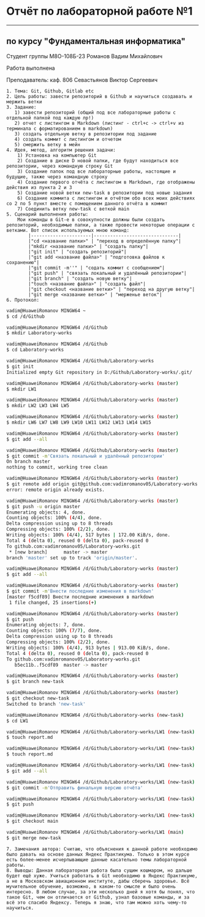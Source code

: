 # Отчёт по лабораторной работе №1

---

## по курсу "Фундаментальная информатика"


Студент группы М8О-108Б-23 Романов Вадим Михайлович  

Работа выполнена  

Преподаватель: каф. 806 Севастьянов Виктор Сергеевич  

    1. Тема: Git, Github, Gitlab etc  
    2. Цель работы: завести репозиторий в Github и научиться создавать и мержить ветки  
    3. Задание:  
       1) завести репозиторий (общий под все лабораторные работы с отдельной папкой под каждую лр!)  
       2) отчет с листингом в Markdown (листинг - ctrl+c -> ctrl+v из терминала с форматированием в markdown)  
       3) создать отдельную ветку в репозитории под задание  
       4) создать коммит с листингом и отчетом  
       5) смержить ветку в мейн  
    4. Идея, метод, алгоритм решения задачи:  
        1) Установка на компьютер Git  
        2) Создание в диске D новой папки, где будут находиться все репозитории, через командную строку Git  
        3) Создание папок под все лабораторные работы, настоящие и будущие, также через командную строку  
        4) Создание первого отчёта с листингом в Markdown, где отображены действия из пункта 2 и 3  
        5) Создание новой ветки new-task в репозитории под новые задания  
        6) Создание коммита с листингом и отчётом обо всех моих действиях со 2 по 5 пункт вместе с помещением данного отчёта в коммит  
        7) Соединить ветку new-task с веткой main  
    5. Сценарий выполнения работы:  
        Мои команды в Git-е в совокупности должны были создать репозиторий, необходимые папки, а также провести некоторые операции с ветками. Вот список используемых мною команд:  
            |----------------------|-------------------------------|  
            |"cd <название папки>" | "переход в определённую папку"|  
            |"mkdir <название папки>" | "создать папку"|  
            |"git init" | "создать репозиторий"|  
            |"git add <название файла>" | "подготовка файлов к сохранению"|  
            |"git commit -m''" | "содать коммит с сообщением"|  
            |"git push" | "связать локальный и удалённый репозитории"|  
            |"git branch" | "создать новую ветку"|  
            |"touch <название файла>" | "создать файл"|  
            |"git checkout <название ветки>" | "переход на другую ветку"|  
            |"git merge <название ветки>" | "мерженье веток"|  
    6. Протокол:  

```bash
vadim@HuaweiRomanov MINGW64 ~
$ cd /d/Github

vadim@HuaweiRomanov MINGW64 /d/Github
$ mkdir Laboratory-works

vadim@HuaweiRomanov MINGW64 /d/Github
$ cd Laboratory-works

vadim@HuaweiRomanov MINGW64 /d/Github/Laboratory-works
$ git init
Initialized empty Git repository in D:/Github/Laboratory-works/.git/

vadim@HuaweiRomanov MINGW64 /d/Github/Laboratory-works (master)
$ mkdir LW1

vadim@HuaweiRomanov MINGW64 /d/Github/Laboratory-works (master)
$ mkdir LW2 LW3 LW4 LW5

vadim@HuaweiRomanov MINGW64 /d/Github/Laboratory-works (master)
$ mkdir LW6 LW7 LW8 LW9 LW10 LW11 LW12 LW13 LW14 LW15

vadim@HuaweiRomanov MINGW64 /d/Github/Laboratory-works (master)
$ git add --all

vadim@HuaweiRomanov MINGW64 /d/Github/Laboratory-works (master)
$ git commit -m'Связать локальный и удалённый репозитории'
On branch master
nothing to commit, working tree clean

vadim@HuaweiRomanov MINGW64 /d/Github/Laboratory-works (master)
$ git remote add origin git@github.com:vadimromanov05/Laboratory-works.git
error: remote origin already exists.

vadim@HuaweiRomanov MINGW64 /d/Github/Laboratory-works (master)
$ git push -u origin master
Enumerating objects: 4, done.
Counting objects: 100% (4/4), done.
Delta compression using up to 8 threads
Compressing objects: 100% (2/2), done.
Writing objects: 100% (4/4), 517 bytes | 172.00 KiB/s, done.
Total 4 (delta 0), reused 0 (delta 0), pack-reused 0
To github.com:vadimromanov05/Laboratory-works.git
 * [new branch]      master -> master
branch 'master' set up to track 'origin/master'.

vadim@HuaweiRomanov MINGW64 /d/Github/Laboratory-works (master)
$ git add --all

vadim@HuaweiRomanov MINGW64 /d/Github/Laboratory-works (master)
$ git commit -m'Внести последние изменения в markdown'
[master f5cdf89] Внести последние изменения в markdown
 1 file changed, 25 insertions(+)

vadim@HuaweiRomanov MINGW64 /d/Github/Laboratory-works (master)
$ git push
Enumerating objects: 7, done.
Counting objects: 100% (7/7), done.
Delta compression using up to 8 threads
Compressing objects: 100% (2/2), done.
Writing objects: 100% (4/4), 913 bytes | 913.00 KiB/s, done.
Total 4 (delta 0), reused 0 (delta 0), pack-reused 0
To github.com:vadimromanov05/Laboratory-works.git
   b5ec11b..f5cdf89  master -> master

vadim@HuaweiRomanov MINGW64 /d/Github/Laboratory-works (master)
$ git branch new-task

vadim@HuaweiRomanov MINGW64 /d/Github/Laboratory-works (master)
$ git checkout new-task
Switched to branch 'new-task'

vadim@HuaweiRomanov MINGW64 /d/Github/Laboratory-works (new-task)
$ cd LW1

vadim@HuaweiRomanov MINGW64 /d/Github/Laboratory-works/LW1 (new-task)
$ touch report.md

vadim@HuaweiRomanov MINGW64 /d/Github/Laboratory-works/LW1 (new-task)
$ touch report.md

vadim@HuaweiRomanov MINGW64 /d/Github/Laboratory-works/LW1 (new-task)
$ git add --all

vadim@HuaweiRomanov MINGW64 /d/Github/Laboratory-works/LW1 (new-task)
$ git commit -m'Отправить финальную версию отчёта'

vadim@HuaweiRomanov MINGW64 /d/Github/Laboratory-works/LW1 (new-task)
$ git push

vadim@HuaweiRomanov MINGW64 /d/Github/Laboratory-works/LW1 (new-task)
$ git checkout main

vadim@HuaweiRomanov MINGW64 /d/Github/Laboratory-works/LW1 (main)
$ git merge new-task
```

    7. Замечания автора: Считаю, что объяснения к данной работе необходимо было давать на основе данных Яндекс Практикума. Только в этом курсе есть более-менее исчерпывающие данные касательно темы лабораторной работы.  
    8. Выводы: Данная лабораторная работа была сущим кошмаром, но дальше будет ещё хуже. Учиться работать в Git необходимо в Яндекс Практикуме, а не в Московском авиационном институте, дабы сберечь здоровье. Всё мучительное обучение, возможно, в каком-то смысле и было очень интересно. В любом случае, за эти несколько дней я хотя бы понял, что такое Git, чем он отличается от Github, узнал базовые команды, и за всё это спасибо Яндексу. Теперь я знаю, что там можно хоть чему-то научиться.
